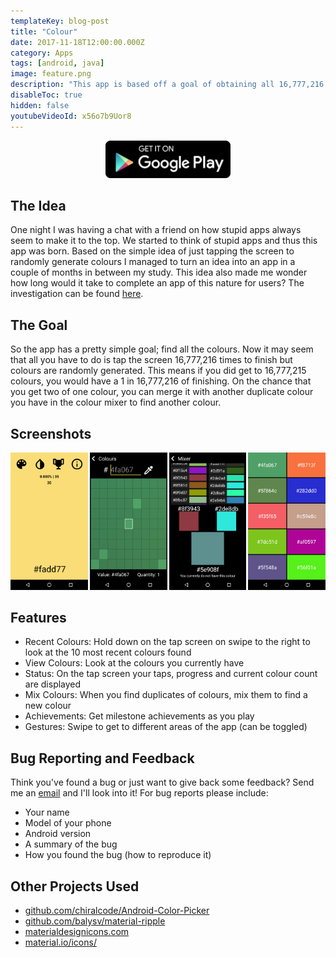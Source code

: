 ```yaml
---
templateKey: blog-post
title: "Colour"
date: 2017-11-18T12:00:00.000Z
category: Apps
tags: [android, java]
image: feature.png
description: "This app is based off a goal of obtaining all 16,777,216 colours by randomly generating colours when taping the screen. This figure is the number of colours a screen can display today and it's your challenge to find them all."
disableToc: true
hidden: false
youtubeVideoId: x56o7b9Uor8
---
```


<a href="https://play.google.com/store/apps/details?id=com.pythonanywhere.brentvollebregt.colour" style="display: block; max-width: 200px; margin: auto;">
    <img src="./google-play.png" alt="Get it on Google Play" style="height: 60px;"/>
</a>

## The Idea

One night I was having a chat with a friend on how stupid apps always seem to make it to the top. We started to think of stupid apps and thus this app was born. Based on the simple idea of just tapping the screen to randomly generate colours I managed to turn an idea into an app in a couple of months in between my study.
This idea also made me wonder how long would it take to complete an app of this nature for users? The investigation can be found [here](/blog/post/randomly-generating-numbers-to-fulfil-an-integer-range/).

## The Goal

So the app has a pretty simple goal; find all the colours. Now it may seem that all you have to do is tap the screen 16,777,216 times to finish but colours are randomly generated. This means if you did get to 16,777,215 colours, you would have a 1 in 16,777,216 of finishing.
On the chance that you get two of one colour, you can merge it with another duplicate colour you have in the colour mixer to find another colour.

## Screenshots

<div style="display: grid; grid-template-columns: repeat(4, 1fr); grid-gap: 3px;" class="mb-3">
    <div><img src="./tap-screen.png" alt="Main screen"/></div>
    <div><img src="./colour-viewer.png" alt="Colour finder"/></div>
    <div><img src="./colour-mixer.png" alt="Colour mixer"/></div>
    <div><img src="./previous-colours.png" alt="Recent colours"/></div>
</div>

## Features

- Recent Colours: Hold down on the tap screen on swipe to the right to look at the 10 most recent colours found
- View Colours: Look at the colours you currently have
- Status: On the tap screen your taps, progress and current colour count are displayed
- Mix Colours: When you find duplicates of colours, mix them to find a new colour
- Achievements: Get milestone achievements as you play
- Gestures: Swipe to get to different areas of the app (can be toggled)

## Bug Reporting and Feedback

Think you've found a bug or just want to give back some feedback? Send me an [email](mailto:////brent@nitratine.net?subject=Colour%20Bug%20Report) and I'll look into it!
For bug reports please include:

- Your name
- Model of your phone
- Android version
- A summary of the bug
- How you found the bug (how to reproduce it)

## Other Projects Used

- [github.com/chiralcode/Android-Color-Picker](https://github.com/chiralcode/Android-Color-Picker)
- [github.com/balysv/material-ripple](https://github.com/balysv/material-ripple)
- [materialdesignicons.com](https://materialdesignicons.com)
- [material.io/icons/](https://material.io/icons/)
